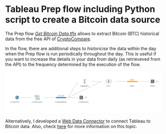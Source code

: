 # Tableau Prep flow including Python script to create a Bitcoin data source
The Prep flow [_Get Bitcoin Data.tflx_](https://github.com/ferrap/tableau-prep-bitcoin/blob/main/Get%20Bitcoin%20Data.tflx) allows to extract Bitcoin (BTC) historical data from the free API of [CryptoCompare](https://min-api.cryptocompare.com).

In the flow, there are additional steps to _historicise_ the data within the day when the Prep flow is run periodically throughout the day. This is useful if you want to increase the details in your data from daily (as retrieveved from the API) to the frequency determined by the execution of the flow.

![alt text](https://github.com/ferrap/tableau-prep-bitcoin/blob/main/Prep%20flow.jpg "Tableau Prep Flow")

Alternatively, I developed a [Web Data Connector](https://github.com/ferrap/tableau-wdc-bitcoin) to connect Tableau to Bitcoin data. Also, check [here](https://levelup.gitconnected.com/connect-tableau-to-bitcoin-data-a9ff1a03a4f4) for more information on this topic.

